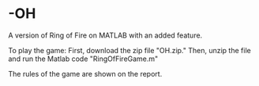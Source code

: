 # -OH
A version of Ring of Fire on MATLAB with an added feature.

To play the game:
First, download the zip file "OH.zip." Then, unzip the file and run the Matlab code "RingOfFireGame.m"

The rules of the game are shown on the report.

